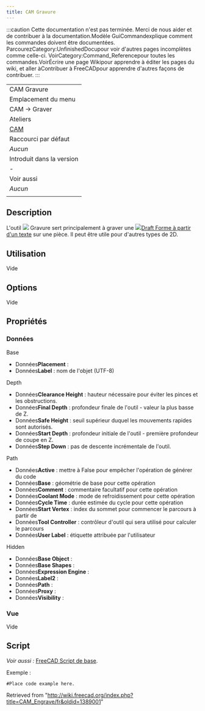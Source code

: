 ```yaml
---
title: CAM Gravure
---
```

:::caution
Cette documentation n'est pas terminée. Merci de nous aider et de contribuer à la documentation.Modèle GuiCommandexplique comment les commandes doivent être documentées. ParcourezCategory:UnfinishedDocupour voir d'autres pages incomplètes comme celle-ci. VoirCategory:Command\_Referencepour toutes les commandes.VoirÉcrire une page Wikipour apprendre à éditer les pages du wiki, et aller àContribuer à FreeCADpour apprendre d'autres façons de contribuer.
:::

|  |
| --- |
| CAM Gravure |
| Emplacement du menu |
| CAM → Graver |
| Ateliers |
| [CAM](/CAM_Workbench/fr "CAM Workbench/fr") |
| Raccourci par défaut |
| *Aucun* |
| Introduit dans la version |
| - |
| Voir aussi |
| *Aucun* |
|  |

## Description

L'outil ![](/images/CAM_Engrave.svg) Gravure sert principalement à graver une ![](/images/Draft_ShapeString.svg)[Draft Forme à partir d'un texte](/Draft_ShapeString/fr "Draft ShapeString/fr") sur une pièce. Il peut être utile pour d'autres types de 2D.

## Utilisation

Vide

## Options

Vide

## Propriétés

### Données

Base

* Données**Placement** :
* Données**Label** : nom de l'objet (UTF-8)

Depth

* Données**Clearance Height** : hauteur nécessaire pour éviter les pinces et les obstructions.
* Données**Final Depth** : profondeur finale de l'outil - valeur la plus basse de Z.
* Données**Safe Height** : seuil supérieur duquel les mouvements rapides sont autorisés.
* Données**Start Depth** : profondeur initiale de l'outil - première profondeur de coupe en Z.
* Données**Step Down** : pas de descente incrémentale de l'outil.

Path

* Données**Active** : mettre à False pour empêcher l'opération de générer du code
* Données**Base** : géométrie de base pour cette opération
* Données**Comment** : commentaire facultatif pour cette opération
* Données**Coolant Mode** : mode de refroidissement pour cette opération
* Données**Cycle Time** : durée estimée du cycle pour cette opération
* Données**Start Vertex** : index du sommet pour commencer le parcours à partir de
* Données**Tool Controller** : contrôleur d'outil qui sera utilisé pour calculer le parcours
* Données**User Label** : étiquette attribuée par l'utilisateur

Hidden

* Données**Base Object** :
* Données**Base Shapes** :
* Données**Expression Engine** :
* Données**Label2** :
* Données**Path** :
* Données**Proxy** :
* Données**Visibility** :

### Vue

Vide

## Script

*Voir aussi :* [FreeCAD Script de base](/FreeCAD_Scripting_Basics/fr "FreeCAD Scripting Basics/fr").

Exemple :

```
#Place code example here.

```

Retrieved from "<http://wiki.freecad.org/index.php?title=CAM_Engrave/fr&oldid=1389001>"